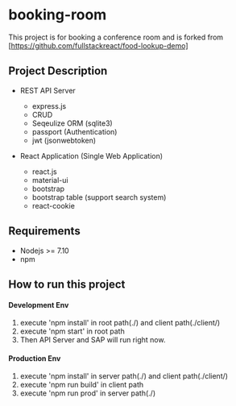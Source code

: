 # booking-room

This project is for booking a conference room and is forked from [https://github.com/fullstackreact/food-lookup-demo]

## Project Description
- REST API Server
  - express.js
  - CRUD
  - Seqeulize ORM (sqlite3) 
  - passport (Authentication)
  - jwt (jsonwebtoken)

- React Application (Single Web Application)
  - react.js
  - material-ui
  - bootstrap
  - bootstrap table (support search system)
  - react-cookie

## Requirements
- Nodejs >= 7.10
- npm

## How to run this project

#### Development Env
1. execute 'npm install' in root path(./) and client path(./client/)
2. execute 'npm start' in root path
3. Then API Server and SAP will run right now.

#### Production Env
1. execute 'npm install' in server path(./) and client path(./client/)
2. execute 'npm run build' in client path
3. execute 'npm run prod' in server path(./)

